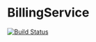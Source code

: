 # BillingService
[![Build Status](https://travis-ci.org/thirunar/BillingService.svg?branch=master)](https://travis-ci.org/thirunar/BillingService)
